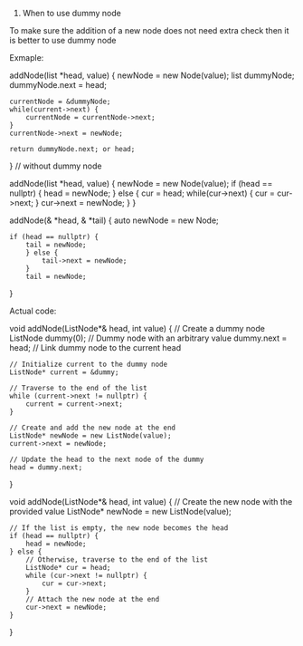 1. When to use dummy node

To make sure the addition of a new node does not need extra check then it is better to use dummy node 

Exmaple:

addNode(list *head, value) {
    newNode = new Node(value);
    list dummyNode;
    dummyNode.next = head;
    
    currentNode = &dummyNode;
    while(current->next) {
        currentNode = currentNode->next;
    }
    currentNode->next = newNode;

    return dummyNode.next; or head;
}
// without dummy node

addNode(list *head, value) {
    newNode = new Node(value);
    if (head == nullptr) {
        head = newNode;
    } else {
        cur = head;
        while(cur->next) {
            cur = cur->next;
        }
        cur->next = newNode; 
    }
}



addNode(& *head, & *tail) {
    auto newNode = new Node;

    if (head == nullptr) {
        tail = newNode;
        } else {
            tail->next = newNode;
        }
        tail = newNode;

}

Actual code:

void addNode(ListNode*& head, int value) {
    // Create a dummy node
    ListNode dummy(0);  // Dummy node with an arbitrary value
    dummy.next = head;  // Link dummy node to the current head

    // Initialize current to the dummy node
    ListNode* current = &dummy;

    // Traverse to the end of the list
    while (current->next != nullptr) {
        current = current->next;
    }

    // Create and add the new node at the end
    ListNode* newNode = new ListNode(value);
    current->next = newNode;

    // Update the head to the next node of the dummy
    head = dummy.next;
}

void addNode(ListNode*& head, int value) {
    // Create the new node with the provided value
    ListNode* newNode = new ListNode(value);
    
    // If the list is empty, the new node becomes the head
    if (head == nullptr) {
        head = newNode;
    } else {
        // Otherwise, traverse to the end of the list
        ListNode* cur = head;
        while (cur->next != nullptr) {
            cur = cur->next;
        }
        // Attach the new node at the end
        cur->next = newNode;
    }
}
